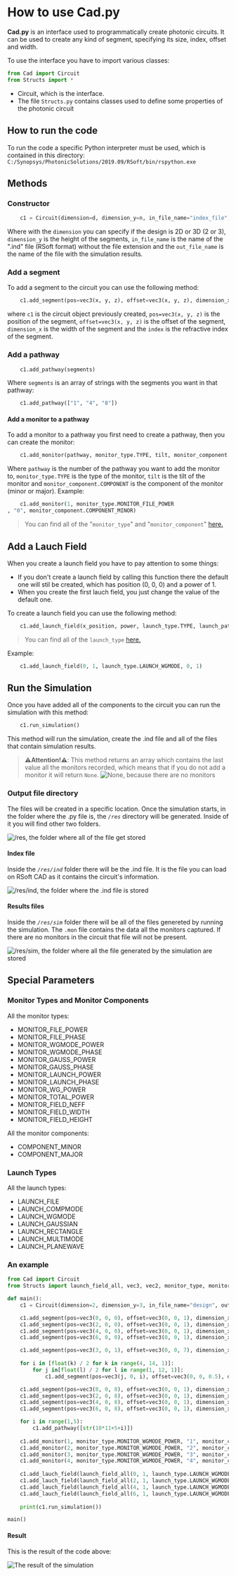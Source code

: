 # How to use Cad.py

**Cad.py** is an interface used to programmatically create photonic circuits. It can be used to create any kind of segment, specifying its size, index, offset and width.

To use the interface you have to import various classes:

``` python
from Cad import Circuit
from Structs import *
```

- Circuit, which is the interface.
- The file `Structs.py` contains classes used to define some properties of the photonic circuit

## How to run the code

To run the code a specific Python interpreter must be used, which is contained in this directory: `C:/Synopsys/PhotonicSolutions/2019.09/RSoft/bin/rspython.exe`

## Methods 

### Constructor

``` python
    c1 = Circuit(dimension=d, dimension_y=n, in_file_name="index_file", out_file_name="out_file")
``` 

Where with the `dimension` you can specify if the design is 2D or 3D (2 or 3), `dimension_y` is the height of the segments, `in_file_name` is the name of the ".ind" file (RSoft format) without the file extension and the `out_file_name` is the name of the file with the simulation results.

### Add a segment

To add a segment to the circuit you can use the following method:

``` python
    c1.add_segment(pos=vec3(x, y, z), offset=vec3(x, y, z), dimension_x=n, index=i)
```
where `c1` is the circuit object previously created, `pos=vec3(x, y, z)` is the position of the segment, `offset=vec3(x, y, z)` is the offset of the segment, `dimension_x` is the width of the segment and the `index` is the refractive index of the segment.

### Add a pathway

``` python
    c1.add_pathway(segments)
```

Where `segments` is an array of strings with the segments you want in that pathway:

``` python
    c1.add_pathway(["1", "4", "8"])
```

#### Add a monitor to a pathway

To add a monitor to a pathway you first need to create a pathway, then you can create the monitor:

``` python
    c1.add_monitor(pathway, monitor_type.TYPE, tilt, monitor_component.COMPONENT)
```

Where `pathway` is the number of the pathway you want to add the monitor to, `monitor_type.TYPE` is the type of the monitor, `tilt` is the tilt of the monitor and `monitor_component.COMPONENT` is the component of the monitor (minor or major).
Example:

``` python
    c1.add_monitor(1, monitor_type.MONITOR_FILE_POWER
, "0", monitor_component.COMPONENT_MINOR)
```

>You can find all of the "`monitor_type`" and "`monitor_component`" [here.](#monitor-types-and-monitor-components)

## Add a Lauch Field

When you create a launch field you have to pay attention to some things:

- If you don't create a launch field by calling this function there the default one will stil be created, which has position (0, 0, 0) and a power of 1.
- When you create the first lauch field, you just change the value of the default one.

To create a launch field you can use the following method:

``` python
    c1.add_launch_field(x_position, power, launch_type.TYPE, launch_pathway, launch_tilt)
```

>You can find all of the `launch_type` [here.](#launch-types)

Example:

``` python
    c1.add_launch_field(0, 1, launch_type.LAUNCH_WGMODE, 0, 1)
```

## Run the Simulation

Once you have added all of the components to the circuit you can run the simulation with this method:

``` python
    c1.run_simulation()
```

This method will run the simulation, create the .ind file and all of the files that contain simulation results.

> **⚠️Attention!⚠️**: This method returns an array which contains the last value all the monitors recorded, which means that if you do not add a monitor it will return `None`.
> ![None, because there are no monitors](C:\Users\denis\OneDrive\Desktop\Master\RSoftCAD\imgs\Screenshot_4.png)

### Output file directory

The files will be created in a specific location. Once the simulation starts, in the folder where the .py file is, the *`/res`* directory will be generated. Inside of it you will find other two folders.

![/res, the folder where all of the file get stored](C:\Users\denis\OneDrive\Desktop\Master\RSoftCAD\imgs\Screenshot_1.png)

#### Index file

Inside the *`/res/ind`* folder there will be the .ind file. It is the file you can load on RSoft CAD as it contains the circuit's information.

![/res/ind, the folder where the .ind file is stored](C:\Users\denis\OneDrive\Desktop\Master\RSoftCAD\imgs\Screenshot_2.png)

#### Results files

Inside the *`/res/sim`* folder there will be all of the files genereted by running the simulation. The `.mon` file contains the data all the monitors captured.  If there are no monitors in the circuit that file will not be present.

![/res/sim, the folder where all the file generated by the simulation are stored](C:\Users\denis\OneDrive\Desktop\Master\RSoftCAD\imgs\Screenshot_3.png)

## Special Parameters

### Monitor Types and Monitor Components

All the monitor types:

- MONITOR_FILE_POWER
- MONITOR_FILE_PHASE 
- MONITOR_WGMODE_POWER
- MONITOR_WGMODE_PHASE
- MONITOR_GAUSS_POWER 
- MONITOR_GAUSS_PHASE 
- MONITOR_LAUNCH_POWER
- MONITOR_LAUNCH_PHASE
- MONITOR_WG_POWER
- MONITOR_TOTAL_POWER 
- MONITOR_FIELD_NEFF 
- MONITOR_FIELD_WIDTH 
- MONITOR_FIELD_HEIGHT

All the monitor components:

- COMPONENT_MINOR
- COMPONENT_MAJOR

### Launch Types

All the launch types:

- LAUNCH_FILE
- LAUNCH_COMPMODE
- LAUNCH_WGMODE
- LAUNCH_GAUSSIAN
- LAUNCH_RECTANGLE
- LAUNCH_MULTIMODE
- LAUNCH_PLANEWAVE
  
### An example

``` python
from Cad import Circuit
from Structs import launch_field_all, vec3, vec2, monitor_type, monitor_component, launch_type

def main():
    c1 = Circuit(dimension=2, dimension_y=3, in_file_name="design", out_file_name="result")

    c1.add_segment(pos=vec3(0, 0, 0), offset=vec3(0, 0, 1), dimension_x=1, index=2)
    c1.add_segment(pos=vec3(2, 0, 0), offset=vec3(0, 0, 1), dimension_x=1, index=2)
    c1.add_segment(pos=vec3(4, 0, 0), offset=vec3(0, 0, 1), dimension_x=1, index=2)
    c1.add_segment(pos=vec3(6, 0, 0), offset=vec3(0, 0, 1), dimension_x=1, index=2)

    c1.add_segment(pos=vec3(3, 0, 1), offset=vec3(0, 0, 7), dimension_x=7, index=2)
    
    for i in [float(k) / 2 for k in range(4, 14, 1)]:
        for j in[float(l) / 2 for l in range(1, 12, 1)]:
            c1.add_segment(pos=vec3(j, 0, i), offset=vec3(0, 0, 0.5), dimension_x=0.5, index=3)

    c1.add_segment(pos=vec3(0, 0, 8), offset=vec3(0, 0, 1), dimension_x=1, index=2)
    c1.add_segment(pos=vec3(2, 0, 8), offset=vec3(0, 0, 1), dimension_x=1, index=2)
    c1.add_segment(pos=vec3(4, 0, 8), offset=vec3(0, 0, 1), dimension_x=1, index=2)
    c1.add_segment(pos=vec3(6, 0, 8), offset=vec3(0, 0, 1), dimension_x=1, index=2)

    for i in range(1,5):
        c1.add_pathway([str(10*11+5+i)])
    
    c1.add_monitor(1, monitor_type.MONITOR_WGMODE_POWER, "1", monitor_component.COMPONENT_MINOR)
    c1.add_monitor(2, monitor_type.MONITOR_WGMODE_POWER, "2", monitor_component.COMPONENT_MINOR)
    c1.add_monitor(3, monitor_type.MONITOR_WGMODE_POWER, "3", monitor_component.COMPONENT_MINOR)
    c1.add_monitor(4, monitor_type.MONITOR_WGMODE_POWER, "4", monitor_component.COMPONENT_MINOR)
    
    c1.add_lauch_field(launch_field_all(0, 1, launch_type.LAUNCH_WGMODE, 0, 1))
    c1.add_lauch_field(launch_field_all(2, 1, launch_type.LAUNCH_WGMODE, 0, 1))
    c1.add_lauch_field(launch_field_all(4, 1, launch_type.LAUNCH_WGMODE, 0, 1))
    c1.add_lauch_field(launch_field_all(6, 1, launch_type.LAUNCH_WGMODE, 0, 1))
    
    print(c1.run_simulation())

main()
```

#### Result

This is the result of the code above:

![The result of the simulation](C:\Users\denis\OneDrive\Desktop\Master\RSoftCAD\imgs\Screenshot_5.png)
